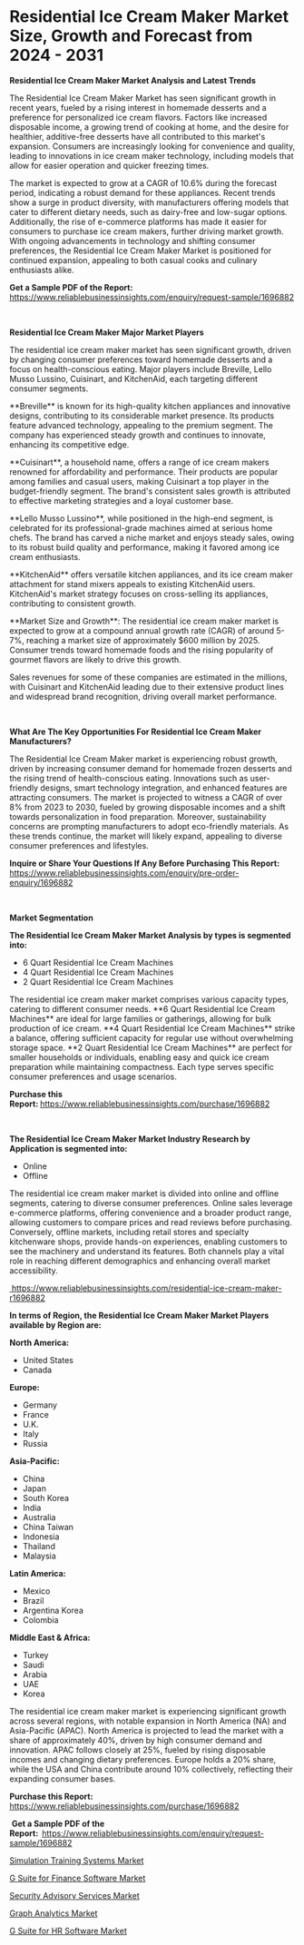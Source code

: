 <p><h1>Residential Ice Cream Maker Market Size, Growth and Forecast from 2024 - 2031</h1></p><p><strong>Residential Ice Cream Maker Market Analysis and Latest Trends</strong></p>
<p><p>The Residential Ice Cream Maker Market has seen significant growth in recent years, fueled by a rising interest in homemade desserts and a preference for personalized ice cream flavors. Factors like increased disposable income, a growing trend of cooking at home, and the desire for healthier, additive-free desserts have all contributed to this market's expansion. Consumers are increasingly looking for convenience and quality, leading to innovations in ice cream maker technology, including models that allow for easier operation and quicker freezing times.</p><p>The market is expected to grow at a CAGR of 10.6% during the forecast period, indicating a robust demand for these appliances. Recent trends show a surge in product diversity, with manufacturers offering models that cater to different dietary needs, such as dairy-free and low-sugar options. Additionally, the rise of e-commerce platforms has made it easier for consumers to purchase ice cream makers, further driving market growth. With ongoing advancements in technology and shifting consumer preferences, the Residential Ice Cream Maker Market is positioned for continued expansion, appealing to both casual cooks and culinary enthusiasts alike.</p></p>
<p><strong>Get a Sample PDF of the Report:&nbsp;</strong> <a href="https://www.reliablebusinessinsights.com/enquiry/request-sample/1696882?utm_campaign=1737&utm_medium=2&utm_source=Github&utm_content=ia&utm_term=20102024&utm_id=residential-ice-cream-maker">https://www.reliablebusinessinsights.com/enquiry/request-sample/1696882</a></p>
<p>&nbsp;</p>
<p><strong>Residential Ice Cream Maker Major Market Players</strong></p>
<p><p>The residential ice cream maker market has seen significant growth, driven by changing consumer preferences toward homemade desserts and a focus on health-conscious eating. Major players include Breville, Lello Musso Lussino, Cuisinart, and KitchenAid, each targeting different consumer segments.</p><p>**Breville** is known for its high-quality kitchen appliances and innovative designs, contributing to its considerable market presence. Its products feature advanced technology, appealing to the premium segment. The company has experienced steady growth and continues to innovate, enhancing its competitive edge.</p><p>**Cuisinart**, a household name, offers a range of ice cream makers renowned for affordability and performance. Their products are popular among families and casual users, making Cuisinart a top player in the budget-friendly segment. The brand's consistent sales growth is attributed to effective marketing strategies and a loyal customer base.</p><p>**Lello Musso Lussino**, while positioned in the high-end segment, is celebrated for its professional-grade machines aimed at serious home chefs. The brand has carved a niche market and enjoys steady sales, owing to its robust build quality and performance, making it favored among ice cream enthusiasts.</p><p>**KitchenAid** offers versatile kitchen appliances, and its ice cream maker attachment for stand mixers appeals to existing KitchenAid users. KitchenAid's market strategy focuses on cross-selling its appliances, contributing to consistent growth.</p><p>**Market Size and Growth**: The residential ice cream maker market is expected to grow at a compound annual growth rate (CAGR) of around 5-7%, reaching a market size of approximately $600 million by 2025. Consumer trends toward homemade foods and the rising popularity of gourmet flavors are likely to drive this growth. </p><p>Sales revenues for some of these companies are estimated in the millions, with Cuisinart and KitchenAid leading due to their extensive product lines and widespread brand recognition, driving overall market performance.</p></p>
<p>&nbsp;</p>
<p><strong>What Are The Key Opportunities For Residential Ice Cream Maker Manufacturers?</strong></p>
<p><p>The Residential Ice Cream Maker market is experiencing robust growth, driven by increasing consumer demand for homemade frozen desserts and the rising trend of health-conscious eating. Innovations such as user-friendly designs, smart technology integration, and enhanced features are attracting consumers. The market is projected to witness a CAGR of over 8% from 2023 to 2030, fueled by growing disposable incomes and a shift towards personalization in food preparation. Moreover, sustainability concerns are prompting manufacturers to adopt eco-friendly materials. As these trends continue, the market will likely expand, appealing to diverse consumer preferences and lifestyles.</p></p>
<p><strong>Inquire or Share Your Questions If Any Before Purchasing This Report:</strong> <a href="https://www.reliablebusinessinsights.com/enquiry/pre-order-enquiry/1696882?utm_campaign=1737&utm_medium=2&utm_source=Github&utm_content=ia&utm_term=20102024&utm_id=residential-ice-cream-maker">https://www.reliablebusinessinsights.com/enquiry/pre-order-enquiry/1696882</a></p>
<p>&nbsp;</p>
<p><strong>Market Segmentation</strong></p>
<p><strong>The Residential Ice Cream Maker Market Analysis by types is segmented into:</strong></p>
<p><ul><li>6 Quart Residential Ice Cream Machines</li><li>4 Quart Residential Ice Cream Machines</li><li>2 Quart Residential Ice Cream Machines</li></ul></p>
<p><p>The residential ice cream maker market comprises various capacity types, catering to different consumer needs. **6 Quart Residential Ice Cream Machines** are ideal for large families or gatherings, allowing for bulk production of ice cream. **4 Quart Residential Ice Cream Machines** strike a balance, offering sufficient capacity for regular use without overwhelming storage space. **2 Quart Residential Ice Cream Machines** are perfect for smaller households or individuals, enabling easy and quick ice cream preparation while maintaining compactness. Each type serves specific consumer preferences and usage scenarios.</p></p>
<p><strong>Purchase this Report:&nbsp;</strong><a href="https://www.reliablebusinessinsights.com/purchase/1696882?utm_campaign=1737&utm_medium=2&utm_source=Github&utm_content=ia&utm_term=20102024&utm_id=residential-ice-cream-maker">https://www.reliablebusinessinsights.com/purchase/1696882</a></p>
<p>&nbsp;</p>
<p><strong>The Residential Ice Cream Maker Market Industry Research by Application is segmented into:</strong></p>
<p><ul><li>Online</li><li>Offline</li></ul></p>
<p><p>The residential ice cream maker market is divided into online and offline segments, catering to diverse consumer preferences. Online sales leverage e-commerce platforms, offering convenience and a broader product range, allowing customers to compare prices and read reviews before purchasing. Conversely, offline markets, including retail stores and specialty kitchenware shops, provide hands-on experiences, enabling customers to see the machinery and understand its features. Both channels play a vital role in reaching different demographics and enhancing overall market accessibility.</p></p>
<p><a href="https://www.reliablebusinessinsights.com/residential-ice-cream-maker-r1696882?utm_campaign=1737&utm_medium=2&utm_source=Github&utm_content=ia&utm_term=20102024&utm_id=residential-ice-cream-maker">&nbsp;https://www.reliablebusinessinsights.com/residential-ice-cream-maker-r1696882</a></p>
<p><strong>In terms of Region, the Residential Ice Cream Maker Market Players available by Region are:</strong></p>
<p>
    <p> <strong> North America: </strong>
        <ul>
            <li>United States</li>
            <li>Canada</li>
        </ul>
        </p> 
    <p> <strong> Europe: </strong>
        <ul>
            <li>Germany</li>
            <li>France</li>
            <li>U.K.</li>
            <li>Italy</li>
            <li>Russia</li>
        </ul>
        </p> 
    <p> <strong> Asia-Pacific: </strong>
        <ul>
            <li>China</li>
            <li>Japan</li>
            <li>South Korea</li>
            <li>India</li>
            <li>Australia</li>
            <li>China Taiwan</li>
            <li>Indonesia</li>
            <li>Thailand</li>
            <li>Malaysia</li>
        </ul>
        </p> 
    <p> <strong> Latin America: </strong>
        <ul>
            <li>Mexico</li>
            <li>Brazil</li>
            <li>Argentina Korea</li>
            <li>Colombia</li>
        </ul>
        </p> 
    <p> <strong> Middle East & Africa: </strong>
        <ul>
            <li>Turkey</li>
            <li>Saudi</li>
            <li>Arabia</li>
            <li>UAE</li>
            <li>Korea</li>
        </ul>
    </p>
    </p>
<p><p>The residential ice cream maker market is experiencing significant growth across several regions, with notable expansion in North America (NA) and Asia-Pacific (APAC). North America is projected to lead the market with a share of approximately 40%, driven by high consumer demand and innovation. APAC follows closely at 25%, fueled by rising disposable incomes and changing dietary preferences. Europe holds a 20% share, while the USA and China contribute around 10% collectively, reflecting their expanding consumer bases.</p></p>
<p><strong>Purchase this Report: </strong><a href="https://www.reliablebusinessinsights.com/purchase/1696882?utm_campaign=1737&utm_medium=2&utm_source=Github&utm_content=ia&utm_term=20102024&utm_id=residential-ice-cream-maker">https://www.reliablebusinessinsights.com/purchase/1696882</a></p>
<p>&nbsp;<strong>Get a Sample PDF of the Report:&nbsp;&nbsp;</strong><a href="https://www.reliablebusinessinsights.com/enquiry/request-sample/1696882?utm_campaign=1737&utm_medium=2&utm_source=Github&utm_content=ia&utm_term=20102024&utm_id=residential-ice-cream-maker">https://www.reliablebusinessinsights.com/enquiry/request-sample/1696882</a></p>
<p><strong></strong></p>
<p><p><a href="https://www.linkedin.com/pulse/simulation-training-systems-market-report-product-type-tu19e?utm_campaign=1737&utm_medium=2&utm_source=Github&utm_content=ia&utm_term=20102024&utm_id=residential-ice-cream-maker">Simulation Training Systems Market</a></p><p><a href="https://www.linkedin.com/pulse/global-g-suite-finance-software-market-trends-innovations-6pshe?utm_campaign=1737&utm_medium=2&utm_source=Github&utm_content=ia&utm_term=20102024&utm_id=residential-ice-cream-maker">G Suite for Finance Software Market</a></p><p><a href="https://www.linkedin.com/pulse/unveiling-market-trends-global-security-advisory-services-bf7ye?utm_campaign=1737&utm_medium=2&utm_source=Github&utm_content=ia&utm_term=20102024&utm_id=residential-ice-cream-maker">Security Advisory Services Market</a></p><p><a href="https://www.linkedin.com/pulse/emerging-graph-analytics-market-opportunities-analysis-investors-lwa8e?utm_campaign=1737&utm_medium=2&utm_source=Github&utm_content=ia&utm_term=20102024&utm_id=residential-ice-cream-maker">Graph Analytics Market</a></p><p><a href="https://www.linkedin.com/pulse/global-g-suite-hr-software-market-size-trends-analysis-regional-gqvke?utm_campaign=1737&utm_medium=2&utm_source=Github&utm_content=ia&utm_term=20102024&utm_id=residential-ice-cream-maker">G Suite for HR Software Market</a></p></p>